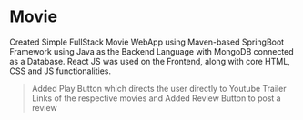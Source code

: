 # Movie
Created Simple FullStack Movie WebApp using Maven-based SpringBoot Framework using Java as the Backend Language with MongoDB connected as a Database. React JS was used on the Frontend, along with core HTML, CSS and JS functionalities.
> Added Play Button which directs the user directly to Youtube Trailer Links of the respective movies
> and Added Review Button to post a review
